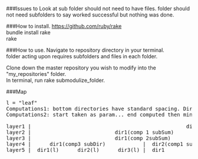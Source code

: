 ###Issues to Look at
sub folder should not need to have files.
folder should not need subfolders to say worked successful but nothing was done.

###How to install.
https://github.com/ruby/rake<br>
bundle install rake<br>
rake 

###How to use.
Navigate to repository directory in your terminal.<br>
folder acting upon requires subfolders and files in each folder.

Clone down the master repository you wish to modify into the "my_repositories" folder.<br>
In terminal, run rake submodulize_folder.


###Map
<pre>
l = "leaf"
Computations1: bottom directories have standard spacing. Directories above have summation spacing.
Computations2: start taken as param... end computed then min.

layer1 |                                                  dir1(comp 2subSum)
layer2 |                           dir1(comp 1 subSum)            |               dir2(comp 1 subSum)
layer3 |                           dir1(comp 2subSum)             |               dir2(l)
layer4 |      dir1(comp3 subDir)            |  dir2(comp1 subDir)
layer5 |  dir1(l)      dir2(l)      dir3(l) |  dir1
</pre>
